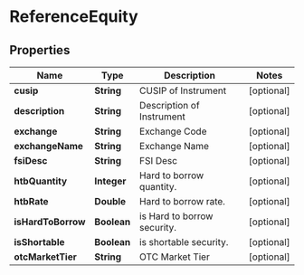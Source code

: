 # ReferenceEquity

## Properties
Name | Type | Description | Notes
------------ | ------------- | ------------- | -------------
**cusip** | **String** | CUSIP of Instrument |  [optional]
**description** | **String** | Description of Instrument |  [optional]
**exchange** | **String** | Exchange Code |  [optional]
**exchangeName** | **String** | Exchange Name |  [optional]
**fsiDesc** | **String** | FSI Desc |  [optional]
**htbQuantity** | **Integer** | Hard to borrow quantity. |  [optional]
**htbRate** | **Double** | Hard to borrow rate. |  [optional]
**isHardToBorrow** | **Boolean** | is Hard to borrow security. |  [optional]
**isShortable** | **Boolean** | is shortable security. |  [optional]
**otcMarketTier** | **String** | OTC Market Tier |  [optional]
